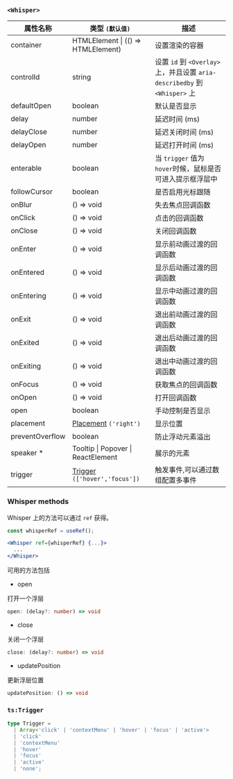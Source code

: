 ### `<Whisper>`

| 属性名称        | 类型 `(默认值)`                                        | 描述                                                                      |
| --------------- | ------------------------------------------------------ | ------------------------------------------------------------------------- |
| container       | HTMLElement \| (() => HTMLElement)                     | 设置渲染的容器                                                            |
| controlId       | string                                                 | 设置 `id` 到 `<Overlay>`上，并且设置 `aria-describedby` 到 `<Whisper>` 上 |
| defaultOpen     | boolean                                                | 默认是否显示                                                              |
| delay           | number                                                 | 延迟时间 (ms)                                                             |
| delayClose      | number                                                 | 延迟关闭时间 (ms)                                                         |
| delayOpen       | number                                                 | 延迟打开时间 (ms)                                                         |
| enterable       | boolean                                                | 当 `trigger` 值为 `hover`时候，鼠标是否可进入提示框浮层中                 |
| followCursor    | boolean                                                | 是否启用光标跟随                                                          |
| onBlur          | () => void                                             | 失去焦点回调函数                                                          |
| onClick         | () => void                                             | 点击的回调函数                                                            |
| onClose         | () => void                                             | 关闭回调函数                                                              |
| onEnter         | () => void                                             | 显示前动画过渡的回调函数                                                  |
| onEntered       | () => void                                             | 显示后动画过渡的回调函数                                                  |
| onEntering      | () => void                                             | 显示中动画过渡的回调函数                                                  |
| onExit          | () => void                                             | 退出前动画过渡的回调函数                                                  |
| onExited        | () => void                                             | 退出后动画过渡的回调函数                                                  |
| onExiting       | () => void                                             | 退出中动画过渡的回调函数                                                  |
| onFocus         | () => void                                             | 获取焦点的回调函数                                                        |
| onOpen          | () => void                                             | 打开回调函数                                                              |
| open            | boolean                                                | 手动控制是否显示                                                          |
| placement       | [Placement](#code-ts-placement-code) `('right')`       | 显示位置                                                                  |
| preventOverflow | boolean                                                | 防止浮动元素溢出                                                          |
| speaker \*      | Tooltip \| Popover \| ReactElement                     | 展示的元素                                                                |
| trigger         | [Trigger](#code-ts-trigger-code) `(['hover','focus'])` | 触发事件,可以通过数组配置多事件                                           |

### Whisper methods

Whisper 上的方法可以通过 `ref` 获得。

```jsx
const whisperRef = useRef();

<Whisper ref={whisperRef} {...}>
  ...
</Whisper>
```

可用的方法包括

- open

打开一个浮层

```ts
open: (delay?: number) => void
```

- close

关闭一个浮层

```ts
close: (delay?: number) => void
```

- updatePosition

更新浮层位置

```ts
updatePosition: () => void
```

### `ts:Trigger`

```ts
type Trigger =
  | Array<'click' | 'contextMenu' | 'hover' | 'focus' | 'active'>
  | 'click'
  | 'contextMenu'
  | 'hover'
  | 'focus'
  | 'active'
  | 'none';
```
